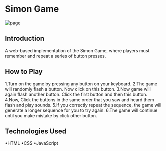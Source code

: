 # Simon Game

![page](page.gif)

## Introduction
A web-based implementation of the Simon Game, where players must remember and repeat a series of button presses.

## How to Play
1.Turn on the game by pressing any button on your keyboard.
2.The game will randomly flash a button. Now click on this button.
3.Now game will again flash another button. Click the first button and then this button.
4.Now, Click the buttons in the same order that you saw and heard them flash and play sounds.
5.If you correctly repeat the sequence, the game will generate a longer sequence for you to try again.
6.The game will continue until you make mistake by click other button.

## Technologies Used
•HTML
•CSS
•JavaScript

